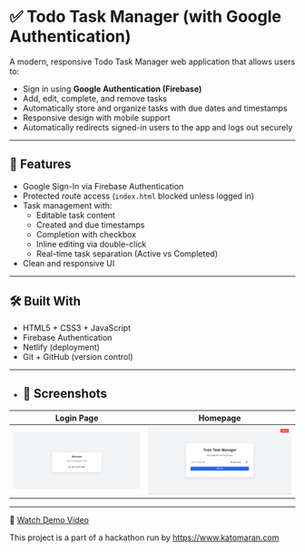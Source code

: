 # ✅ Todo Task Manager (with Google Authentication)

A modern, responsive Todo Task Manager web application that allows users to:

- Sign in using **Google Authentication (Firebase)**
- Add, edit, complete, and remove tasks
- Automatically store and organize tasks with due dates and timestamps
- Responsive design with mobile support
- Automatically redirects signed-in users to the app and logs out securely

---

## 🔐 Features

- Google Sign-In via Firebase Authentication
- Protected route access (`index.html` blocked unless logged in)
- Task management with:
  - Editable task content
  - Created and due timestamps
  - Completion with checkbox
  - Inline editing via double-click
  - Real-time task separation (Active vs Completed)
- Clean and responsive UI

 ---

## 🛠️ Built With

- HTML5 + CSS3 + JavaScript
- Firebase Authentication
- Netlify (deployment)
- Git + GitHub (version control)

---

- ## 📱 Screenshots

| Login Page | Homepage |
|------------|----------|
| ![Login](img/login.png) | ![Home](img/home_page.png) |

---

🎥 [Watch Demo Video](https://drive.google.com/file/d/1WBx8D_JDeybCx9xI2OjJ1qo22Ih3Z7E0/view?usp=drivesdk)

This project is a part of a hackathon run by https://www.katomaran.com
